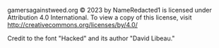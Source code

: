 gamersagainstweed.org © 2023 by NameRedacted1 is licensed under Attribution 4.0 International. 
To view a copy of this license, visit http://creativecommons.org/licenses/by/4.0/

Credit to the font "Hacked" and its author "David Libeau."